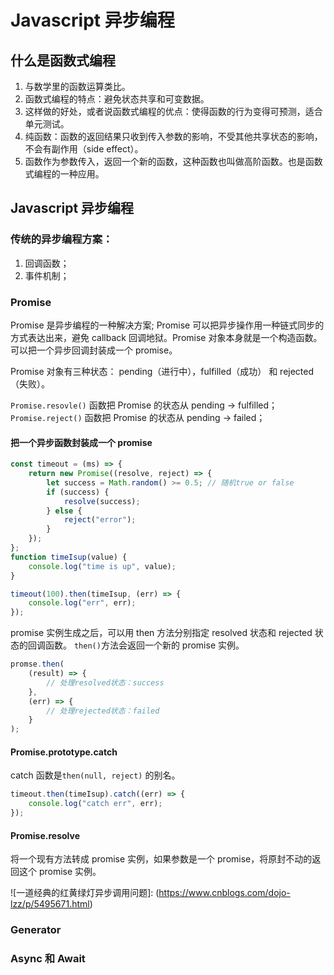 # Javascript 异步编程

## 什么是函数式编程

1. 与数学里的函数运算类比。
2. 函数式编程的特点：避免状态共享和可变数据。
3. 这样做的好处，或者说函数式编程的优点：使得函数的行为变得可预测，适合单元测试。
4. 纯函数：函数的返回结果只收到传入参数的影响，不受其他共享状态的影响，不会有副作用（side effect）。
5. 函数作为参数传入，返回一个新的函数，这种函数也叫做高阶函数。也是函数式编程的一种应用。

## Javascript 异步编程

### 传统的异步编程方案：

1. 回调函数；
2. 事件机制；

### Promise

Promise 是异步编程的一种解决方案; Promise 可以把异步操作用一种链式同步的方式表达出来，避免 callback 回调地狱。Promise 对象本身就是一个构造函数。可以把一个异步回调封装成一个 promise。

Promise 对象有三种状态： pending（进行中），fulfilled（成功） 和 rejected（失败）。

`Promise.resovle()` 函数把 Promise 的状态从 pending -> fulfilled；
`Promise.reject()` 函数把 Promise 的状态从 pending -> failed；

#### 把一个异步函数封装成一个 promise

```js
const timeout = (ms) => {
	return new Promise((resolve, reject) => {
		let success = Math.random() >= 0.5; // 随机true or false
		if (success) {
			resolve(success);
		} else {
			reject("error");
		}
	});
};
function timeIsup(value) {
	console.log("time is up", value);
}

timeout(100).then(timeIsup, (err) => {
	console.log("err", err);
});
```

promise 实例生成之后，可以用 then 方法分别指定 resolved 状态和 rejected 状态的回调函数。
`then()`方法会返回一个新的 promise 实例。

```js
promse.then(
	(result) => {
		// 处理resolved状态：success
	},
	(err) => {
		// 处理rejected状态：failed
	}
);
```

#### Promise.prototype.catch

catch 函数是`then(null, reject)` 的别名。

```js
timeout.then(timeIsup).catch((err) => {
	console.log("catch err", err);
});
```

#### Promise.resolve

将一个现有方法转成 promise 实例，如果参数是一个 promise，将原封不动的返回这个 promise 实例。

![一道经典的红黄绿灯异步调用问题]: (https://www.cnblogs.com/dojo-lzz/p/5495671.html)

### Generator

### Async 和 Await
